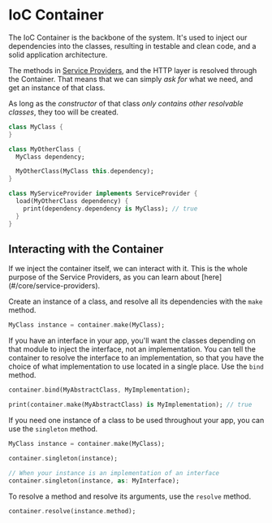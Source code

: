 # IoC Container
<p class='lead'>
The IoC Container is the backbone of the system. It's used to inject our dependencies
into the classes, resulting in testable and clean code, and a solid application
architecture.
</p>

The methods in [Service Providers](#/core/service-providers), and the HTTP layer is
resolved through the Container. That means that we can simply *ask for* what
we need, and get an instance of that class.

As long as the *constructor* of that class *only contains other resolvable classes*, 
they too will be created.

```dart
class MyClass {
}

class MyOtherClass {
  MyClass dependency;

  MyOtherClass(MyClass this.dependency);
}

class MyServiceProvider implements ServiceProvider {
  load(MyOtherClass dependency) {
    print(dependency.dependency is MyClass); // true
  }
}
```

## Interacting with the Container
<p class='lead'>
If we inject the container itself, we can interact with it. This is the whole
purpose of the Service Providers, as you can learn about 
[here](#/core/service-providers).
</p>

Create an instance of a class, and resolve all its dependencies with the `make` method.
```dart
MyClass instance = container.make(MyClass);
```

If you have an interface in your app, you'll want the classes depending on that module
to inject the interface, not an implementation. You can tell the container to
resolve the interface to an implementation, so that you have the choice of what
implementation to use located in a single place. Use the `bind` method.
```dart
container.bind(MyAbstractClass, MyImplementation);

print(container.make(MyAbstractClass) is MyImplementation); // true
```

If you need one instance of a class to be used throughout your app, you can use the
`singleton` method.
```dart
MyClass instance = container.make(MyClass);

container.singleton(instance);

// When your instance is an implementation of an interface
container.singleton(instance, as: MyInterface);
```

To resolve a method and resolve its arguments, use the `resolve` method.
```dart
container.resolve(instance.method);
```